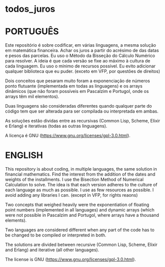 # todos_juros

PORTUGUÊS
=========
Este repositório é sobre codificar, em várias linguagens, a mesma solução em matemática financeira. Achar os juros a partir do acrésimo de das datas e pesos das parcelas. Eu uso o Método da Bisseção do Cálculo Numérico para resolver. A ideia é que cada versão se fixe ao máximo à cultura de cada linguagem. Eu uso o mínimo de recursos possível. Eu evito adicionar qualquer biblioteca que eu puder. (exceto em VFP, por questões de direitos)

Dois conceitos que pesaram muito foram a exponenciação de números ponto flutuante (implementada em todas as linguagens) e os arrays dinâmicos (que não foram possíveis em Pascalzim e Portugol, onde os arrays têm mil elementos).

Duas linguagens são consideradas diferentes quando qualquer parte do código tem que ser alterada para ser compilada ou interpretada em ambas.

As soluções estão dividas entre as recursivas (Common Lisp, Scheme, Elixir e Erlang) e iterativas (todas as outras linguagens).

A licença é GNU (https://www.gnu.org/licenses/gpl-3.0.html).

ENGLISH
=======
This repository is about coding, in multiple languages, the same solution in financial mathematics. Find the interest from the addition of the dates and weights of the installments. I use the Bisection Method of Numerical Calculation to solve. The idea is that each version adheres to the culture of each language as much as possible. I use as few resources as possible. I avoid adding any libraries I can. (except in VFP, for rights reaons)

Two concepts that weighed heavily were the exponentiation of floating point numbers (implemented in all languages) and dynamic arrays (which were not possible in Pascalzim and Portugol, where arrays have a thousand elements).

Two languages ​​are considered different when any part of the code has to be changed to be compiled or interpreted in both.

The solutions are divided between recursive (Common Lisp, Scheme, Elixir and Erlang) and iterative (all other languages).

The license is GNU (https://www.gnu.org/licenses/gpl-3.0.html).
